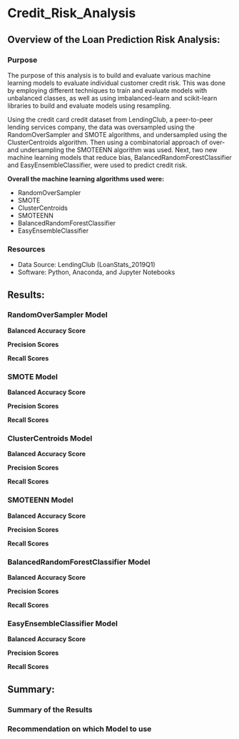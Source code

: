 # Credit_Risk_Analysis

## Overview of the Loan Prediction Risk Analysis:

### Purpose

The purpose of this analysis is to build and evaluate various machine learning models to evaluate individual customer credit risk. This was done by employing different techniques to train and evaluate models with unbalanced classes, as well as using imbalanced-learn and scikit-learn libraries to build and evaluate models using resampling.

Using the credit card credit dataset from LendingClub, a peer-to-peer lending services company, the data was oversampled using the RandomOverSampler and SMOTE algorithms, and undersampled using the ClusterCentroids algorithm. Then using a combinatorial approach of over- and undersampling the SMOTEENN algorithm was used. Next, two new machine learning models that reduce bias, BalancedRandomForestClassifier and EasyEnsembleClassifier, were used to predict credit risk. 

**Overall the machine learning algorithms used were:**
- RandomOverSampler
- SMOTE
- ClusterCentroids
- SMOTEENN
- BalancedRandomForestClassifier
- EasyEnsembleClassifier

### Resources
- Data Source: LendingClub (LoanStats_2019Q1)
- Software: Python, Anaconda, and Jupyter Notebooks


## Results:

### RandomOverSampler Model

**Balanced Accuracy Score**

**Precision Scores**

**Recall Scores**



### SMOTE Model

**Balanced Accuracy Score**

**Precision Scores**

**Recall Scores**



### ClusterCentroids Model

**Balanced Accuracy Score**

**Precision Scores**

**Recall Scores**



### SMOTEENN Model

**Balanced Accuracy Score**

**Precision Scores**

**Recall Scores**



### BalancedRandomForestClassifier Model 

**Balanced Accuracy Score**

**Precision Scores**

**Recall Scores**



### EasyEnsembleClassifier Model

**Balanced Accuracy Score**

**Precision Scores**

**Recall Scores**



## Summary:

### Summary of the Results

### Recommendation on which Model to use
